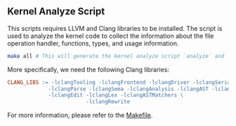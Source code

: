 ## Kernel Analyze Script

This scripts requires LLVM and Clang libraries to be installed. The script is used to analyze the kernel code to collect the information about the file operation handler, functions, types, and usage information.

```bash
make all # This will generate the kernel analyze script `analyze` and `usage`
```

More specifically, we need the following Clang libraries:

```makefile
CLANG_LIBS := -lclangTooling -lclangFrontend -lclangDriver -lclangSerialization \
             -lclangParse -lclangSema -lclangAnalysis -lclangAST -lclangBasic \
             -lclangEdit -lclangLex -lclangASTMatchers \
						 -lclangRewrite
```

For more information, please refer to the [Makefile](Makefile).
